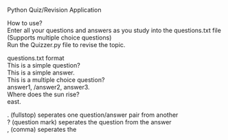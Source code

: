 Python Quiz/Revision Application  
  
How to use?  
Enter all your questions and answers as you study into the questions.txt file  
(Supports multiple choice questions)  
Run the Quizzer.py file to revise the topic.  
  
questions.txt format  
This is a simple question?  
This is a simple answer.  
This is a multiple choice question?  
answer1, /answer2, answer3.  
Where does the sun rise?  
east.  
  
. (fullstop) seperates one question/answer pair from another  
? (question mark) seperates the question from the answer  
, (comma) seperates the  
